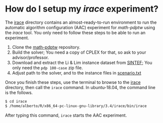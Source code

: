 # How do I setup my _irace_ experiment?

The [irace](irace) directory contains an almost-ready-to-run environment to run the automatic algorithm configuration (AAC) experiment for _math-pdptw_ using the _irace_ tool. You only need to follow these steps to be able to run an experiment.

1. Clone the [math-pdptw](https://github.com/cssartori/math-pdptw) repository.
2. Build the solver; You need a copy of CPLEX for that, so ask to your advisor/professor.
3. Download and extract the Li & Lim instance dataset from [SINTEF](https://www.sintef.no/projectweb/top/pdptw/li-lim-benchmark/); You only need the `pdp 100-case` zip file.
4. Adjust path to the solver, and to the instance files in [scenario.txt](irace/scenario.txt) 

Once you finish these steps, use the terminal to browse to the [irace](irace) directory, then call the `irace` command. In ubuntu-18.04, the command line is the follows.

```bash
$ cd irace
$ /home/alberto/R/x86_64-pc-linux-gnu-library/3.4/irace/bin/irace 
```

After typing this command, `irace` starts the AAC experiment.
